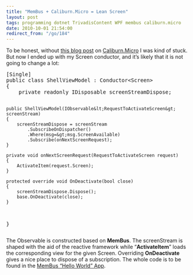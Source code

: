 ```yaml
---
title: "MemBus + Caliburn.Micro = Lean Screen"
layout: post
tags: programming dotnet TrivadisContent WPF membus caliburn.micro
date: 2010-10-01 21:54:00
redirect_from: "/go/184"
---
```


To be honest, without [this blog post](http://www.rudigrobler.net/Blog/screen-conductor-101) on [Caliburn.Micro](http://caliburnmicro.codeplex.com/) I was kind of stuck. But now I ended up with my Screen conductor, and it’s likely that it is not going to change a lot:
 <div style="padding-bottom: 0px; margin: 0px; padding-left: 0px; padding-right: 0px; display: inline; float: none; padding-top: 0px" id="scid:812469c5-0cb0-4c63-8c15-c81123a09de7:5c9b4a60-78d4-4fc8-97b3-89ac13b6ea27" class="wlWriterEditableSmartContent"><pre name="code" class="c#">[Single]
public class ShellViewModel : Conductor&lt;Screen&gt;
{
    private readonly IDisposable screenStreamDispose;

    public ShellViewModel(IObservable&lt;RequestToActivateScreen&gt; screenStream)
    {
        screenStreamDispose = screenStream
            .SubscribeOnDispatcher()
            .Where(msg=&gt;msg.ScreenAvailable)
            .Subscribe(onNextScreenRequest);
    }

    private void onNextScreenRequest(RequestToActivateScreen request)
    {
        ActivateItem(request.Screen);
    }

    protected override void OnDeactivate(bool close)
    {
        screenStreamDispose.Dispose();
        base.OnDeactivate(close);
    }
}</pre></div>

The Observable is constructed based on **MemBus**. The screenStream is shaped with the aid of the reactive framework while “**ActivateItem**” loads the corresponding view for the given Screen. Overriding **OnDeactivate** gives a nice place to dispose of a subscription. The whole code is to be found in the [MemBus “Hello World” App](http://github.com/flq/MemBus/tree/master//Membus.WpfTwitterClient/).